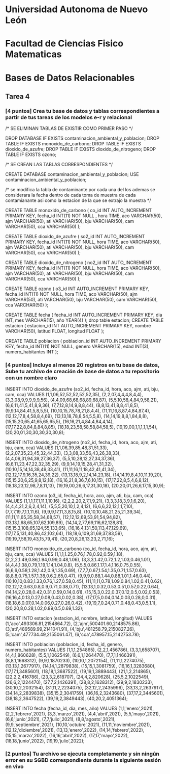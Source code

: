 # Universidad Autonoma de Nuevo León
# Facultad de Ciencias Fisico Matematicas
# Bases de Datos Relacionables
## Tarea 4

### [4 puntos] Crea tu base de datos y tablas correspondientes a partir de tus tareas de los modelos e-r y relacional

/*
SE ELIMINAN TABLAS DE EXISTIR COMO PRIMER PASO
*/

DROP DATABASE IF EXISTS contaminacion_ambiental_y_poblacion;
DROP TABLE IF EXISTS monoxido_de_carbono;
DROP TABLE IF EXISTS dioxido_de_azufre;
DROP TABLE IF EXISTS dioxido_de_nitrogeno;
DROP TABLE IF EXISTS ozono;

/*
SE CREAN LAS TABLAS CORRESPONDIENTES
*/

CREATE DATABASE contaminacion_ambiental_y_poblacion;
USE contaminacion_ambiental_y_poblacion;

/*
se modifica la tabla de contaminante por cada una del los 
ademas se considerara la fecha dentro de cada toma de muestra de 
cada contamianante asi como la estacion de la que se extrajo la
muestra
*/

CREATE TABLE monoxido_de_carbono (
		co_id INT AUTO_INCREMENT PRIMARY KEY,
	 fecha_id INT(11) NOT NULL ,
     hora TIME,
     aco VARCHAR(50),
     ajm VARCHAR(50),
     ati VARCHAR(50),
     bju VARCHAR(50),
     cam VARCHAR(50),
     cca VARCHAR(50)
	);

CREATE TABLE dioxido_de_azufre (
		so2_id INT AUTO_INCREMENT PRIMARY KEY,
	 fecha_id INT(11) NOT NULL,
     hora TIME,
     aco VARCHAR(50),
     ajm VARCHAR(50),
     ati VARCHAR(50),
     bju VARCHAR(50),
     cam VARCHAR(50),
     cca VARCHAR(50)
	);

CREATE TABLE dioxido_de_nitrogeno (
		no2_id INT AUTO_INCREMENT PRIMARY KEY,
	 fecha_id INT(11) NOT NULL,
     hora TIME,
     aco VARCHAR(50),
     ajm VARCHAR(50),
     ati VARCHAR(50),
     bju VARCHAR(50),
     cam VARCHAR(50),
     cca VARCHAR(50)
	);

CREATE TABLE ozono (
		o3_id INT AUTO_INCREMENT PRIMARY KEY,
	 fecha_id INT(11) NOT NULL,
     hora TIME,
     aco VARCHAR(50),
     ajm VARCHAR(50),
     ati VARCHAR(50),
     bju VARCHAR(50),
     cam VARCHAR(50),
     cca VARCHAR(50)
	);

CREATE TABLE fecha (
		fecha_id INT AUTO_INCREMENT PRIMARY KEY,
	 dia INT, mes VARCHAR(15), año YEAR(4)
	);
drop table estacion;
CREATE TABLE estacion (
		estacion_id INT AUTO_INCREMENT PRIMARY KEY,
	 nombre VARCHAR(50), latitud FLOAT, longitud FLOAT
	);

CREATE TABLE poblacion (
		poblacion_id INT AUTO_INCREMENT PRIMARY KEY,
	 fecha_id INT(11) NOT NULL, genero VARCHAR(15), edad INT(3), numero_habitantes INT
	);


### [4 puntos] Incluye al menos 20 registros en tu base de datos, Sube tu archivo de creación de base de datos a tu repositorio con un nombre claro


INSERT INTO dioxido_de_azufre (so2_id, fecha_id, hora, aco, ajm, ati, bju, cam, cca) VALUES
(1,1,06,52,52,52,52,52,35),
(2,2,07,4,4,4,8,4,4),
(3,3,08,9,9,9,9,9,56),
(4,4,09,68,68,68,89,68,87),
(5,5,10,58,4,84,9,58,21),
(6,6,11,41,5,41,8,9,36),
(7,7,12,8,14,9,8,8,44),
(8,8,13,41,8,8,41,8,5),
(9,9,14,84,41,5,8,5,5),
(10,10,15,78,78,21,8,4,4),
(11,11,16,8,87,4,84,87,4),
(12,12,17,8,4,58,8,4,69),
(13,13,18,78,8,54,5,5,8),
(14,14,19,8,8,1,84,8,8),
(15,15,20,65,41,65,65,65,5),
(16,16,21,4,84,4,84,4,14),
(17,17,22,8,84,8,84,8,85),
(18,18,23,58,58,58,84,58,5),
(19,19,00,1,1,1,1,1,54),
(20,20,01,30,30,30,30,30,8);


INSERT INTO dioxido_de_nitrogeno (no2_id, fecha_id, hora, aco, ajm, ati, bju, cam, cca) VALUES
(1,1,06,39,85,48,31,51,33), 
(2,2,07,35,23,45,32,44,33), 
(3,3,08,33,56,43,26,38,33),
(4,4,09,31,94,39,27,36,37),
(5,5,10,28,12,27,34,37,36),
(6,6,11,23,47,22,32,35,29),
(9,9,14,19,15,28,41,31,32),
(10,10,15,14,14,38,49,33,41),
(11,11,16,11,18,42,41,41,34),
(12,12,17,9,16,35,24,39,22),
(13,13,18,9,2,14,14,23,18),
(14,14,19,8,4,10,11,19,20),
(15,15,20,6,25,9,8,12,18),
(16,16,21,8,36,7,6,10,15),
(17,17,22,8,5,4,6,8,12),
(18,18,23,12,98,7,8,11,13),
(19,19,00,26,6,17,31,30,18),
(20,20,01,26,6,17,15,30,9);

INSERT INTO ozono (o3_id, fecha_id, hora, aco, ajm, ati, bju, cam, cca) VALUES
(1,1,1,17,1,11,1,10,16),
(2,2,2,20,2,7,1,9,21),
(3,3,3,18,3,9,1,6,20),
(4,4,4,21,2,6,2,4,14),
(5,5,5,20,10,1,2,4,12),
(6,6,6,22,12,1,1,7,10),
(7,7,7,19,7,1,1,11,6),
(9,9,9,17,11,3,8,15,8),
(10,10,10,48,21,25,21,39,34),
(11,11,11,65,35,58,34,68,57),
(12,12,12,69,53,91,54,94,82),
(13,13,1,68,65,107,62,109,89),
(14,14,2,77,69,116,62,128,81),
(15,15,3,108,65,124,55,133,65),
(16,16,4,131,50,113,47,129,69),
(17,17,5,131,40,86,42,102,64),
(18,18,6,109,31,69,37,83,59),
(19,19,7,58,19,43,15,79,41),
(20,20,8,26,13,23,2,71,16);

INSERT INTO monoxido_de_carbono (co_id, fecha_id, hora, aco, ajm, ati, bju, cam, cca) VALUES
(1,1,1,1.25,0.76,1.78,0.92,0.59,1.18),
(2,2,2,1.49,0.86,1.94,0.99,0.48,1.06),
(3,3,3,1.42,0.72,1.2,1.03,0.46,1.01),
(4,4,4,1.38,0.79,1.19,1.14,1.04,0.8),
(5,5,5,0.86,1.17,1.4,1.16,0.75,0.55),
(6,6,6,0.58,1.28,1.42,0.9,1.35,0.69),
(7,7,7,0.67,1.54,1.35,0.71,1.57,0.63),
(8,8,8,0.75,1.57,1.38,0.6,2.65,0.47),
(9,9,9,0.88,1.44,0.88,1.01,1.46,0.44),
(10,10,10,0.83,1.33,0.76,1.27,0.58,0.45),
(11,11,11,0.78,1.09,0.84,1.02,0.41,0.62),
(12,12,12,0.63,0.8,0.9,0.71,0.38,0.71),
(13,13,1,0.32,0.53,0.51,0.57,0.22,0.64),
(14,14,2,0.28,0.42,0.31,0.59,0.14,0.61),
(15,15,3,0.22,0.37,0.12,0.5,0.02,0.53),
(16,16,4,0.13,0.27,0.08,0.43,0.02,0.38),
(17,17,5,0.04,0.14,0.03,0.28,0,0.31),
(18,18,6,0.07,0.14,0.06,0.27,0.26,0.42),
(19,19,7,0.24,0.71,0.48,0.43,0.5,1.1),
(20,20,8,0.28,1.02,0.89,0.5,0.69,1.32);

INSERT INTO estacion (estacion_id, nombre, latitud, longitud) VALUES
(1,'aco',493306.81,2154864.72),
(2,'ajm',500401.60,2148575.86),
(3,'ati',489589.99,2141041.91),
(4,'bju',481258.79,2150827.26),
(5,'cam',477734.49,2155061.47),
(6,'cca',478957.15,2142753.78);

INSERT INTO poblacion (poblacion_id, fecha_id, genero, numero_habitantes) VALUES
(1,1,1,254865),
(2,2,1,456786),
(3,3,1,658707),
(4,4,1,860628),
(5,5,1,1062549),
(6,6,1,1264470),
(7,7,1,1466391),
(8,8,1,1668312),
(9,9,1,1870233),
(10,10,1,2072154),
(11,11,1,2274075),
(13,13,1,2677917),
(14,14,1,2879838),
(15,15,1,3081759),
(16,16,1,3283680),
(17,17,1,3485601),
(18,18,1,3687522),
(19,19,1,3889443),
(21,1,2,214865),
(22,2,2,416786),
(23,3,2,618707),
(24,4,2,820628),
(25,5,2,1022549),
(26,6,2,1224470),
(27,7,2,1426391),
(28,8,2,1628312),
(29,9,2,1830233),
(30,10,2,2032154),
(31,11,2,2234075),
(32,12,2,2435996),
(33,13,2,2637917),
(34,14,2,2839838),
(35,15,2,3041759),
(36,16,2,3243680),
(37,17,2,3445601),
(38,18,2,3647522),
(39,19,2,3849443),
(40,20,2,4051364);

INSERT INTO fecha (fecha_id, dia, mes, año) VALUES
(1,1,'enero',2021),
(2,2,'febrero',2021),
(3,3,'marzo',2021),
(4,4,'abril',2021),
(5,5,'mayo',2021),
(6,6,'junio',2021),
(7,7,'julio',2021),
(8,8,'agosto',2021),
(9,9,'septiembre',2021),
(10,10,'octubre',2021),
(11,11,'noviembre',2021),
(12,12,'diciembre',2021),
(13,13,'enero',2022),
(14,14,'febrero',2022),
(15,15,'marzo',2022),
(16,16,'abril',2022),
(17,17,'mayo',2022),
(18,18,'junio',2022),
(19,19,'julio',2022);

### [2 puntos] Tu archivo se ejecuta completamente y sin ningún error en su SGBD correspondiente durante la siguiente sesión en vivo
